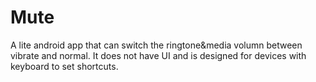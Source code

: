 Mute
==

A lite android app that can switch the ringtone&media volumn between vibrate and normal. It does not have UI and is designed for devices with keyboard to set shortcuts. 